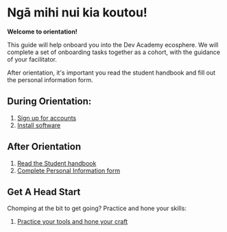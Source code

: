 # Ngā mihi nui kia koutou!
**Welcome to orientation!**

This guide will help onboard you into the Dev Academy ecosphere. We will complete a set of onboarding tasks together as a cohort, with the guidance of your facilitator.

After orientation, it's important you read the student handbook and fill out the personal information form.

## During Orientation:
1. [Sign up for accounts](/accounts)
2. [Install software](/installation)

## After Orientation
1. [Read the Student handbook](student-handbook.md)
2. [Complete Personal Information form](https://docs.google.com/forms/d/e/1FAIpQLSeOe6FzgbfOmtG6xYeO3-IVN9DTkwRi0zG6V909o1vuPUNa5w/viewform)

## Get A Head Start
Chomping at the bit to get going? Practice and hone your skills:
1. [Practice your tools and hone your craft](/practice)